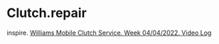 # Clutch.repair
inspire. [Williams Mobile Clutch Service. Week 04/04/2022. Video Log](https://youtu.be/PwNgpI45FNo)

